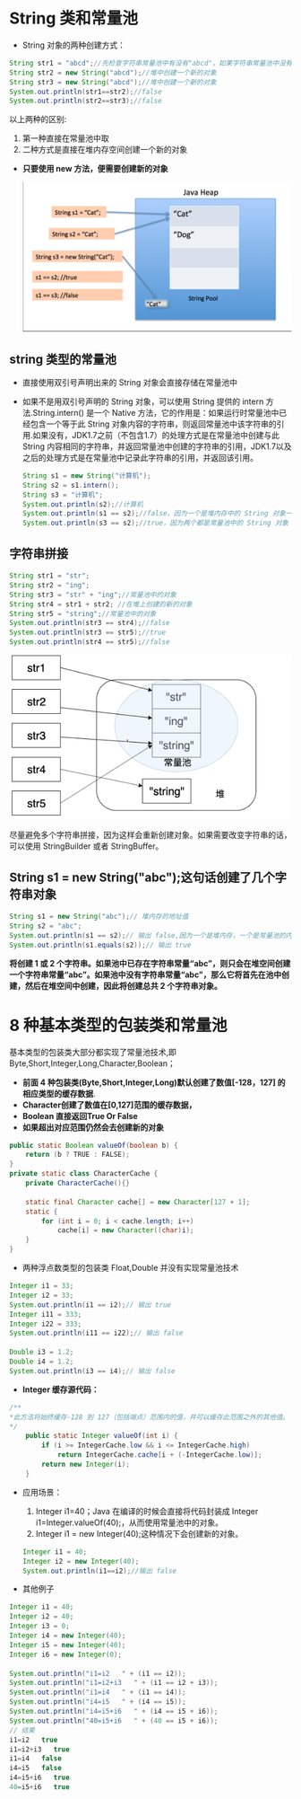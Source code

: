 # String 类和常量池

- String 对象的两种创建方式：

```java
String str1 = "abcd";//先检查字符串常量池中有没有"abcd"，如果字符串常量池中没有，则创建一个，然后 str1 指向字符串常量池中的对象，如果有，则直接将 str1 指向"abcd""；
String str2 = new String("abcd");//堆中创建一个新的对象
String str3 = new String("abcd");//堆中创建一个新的对象
System.out.println(str1==str2);//false
System.out.println(str2==str3);//false
```

以上两种的区别:

1. 第一种直接在常量池中取
2. 二种方式是直接在堆内存空间创建一个新的对象

- **只要使用 new 方法，便需要创建新的对象**

  ![image-20200731104926601](04_string和常量池/image-20200731104926601.png)

## string 类型的常量池

- 直接使用双引号声明出来的 String 对象会直接存储在常量池中

- 如果不是用双引号声明的 String 对象，可以使用 String 提供的 intern 方法.String.intern() 是一个 Native 方法，它的作用是：如果运行时常量池中已经包含一个等于此 String 对象内容的字符串，则返回常量池中该字符串的引用.如果没有，JDK1.7之前（不包含1.7）的处理方式是在常量池中创建与此 String 内容相同的字符串，并返回常量池中创建的字符串的引用，JDK1.7以及之后的处理方式是在常量池中记录此字符串的引用，并返回该引用。

  ```java
  String s1 = new String("计算机");
  String s2 = s1.intern();
  String s3 = "计算机";
  System.out.println(s2);//计算机
  System.out.println(s1 == s2);//false，因为一个是堆内存中的 String 对象一个是常量池中的 String 对象，
  System.out.println(s3 == s2);//true，因为两个都是常量池中的 String 对象
  ```

## 字符串拼接

```java
String str1 = "str";
String str2 = "ing";
String str3 = "str" + "ing";//常量池中的对象
String str4 = str1 + str2; //在堆上创建的新的对象	  
String str5 = "string";//常量池中的对象
System.out.println(str3 == str4);//false
System.out.println(str3 == str5);//true
System.out.println(str4 == str5);//false
```

![image-20200731105450021](04_string和常量池/image-20200731105450021.png)

尽量避免多个字符串拼接，因为这样会重新创建对象。如果需要改变字符串的话，可以使用 StringBuilder 或者 StringBuffer。

## String s1 = new String("abc");这句话创建了几个字符串对象

```java
String s1 = new String("abc");// 堆内存的地址值
String s2 = "abc";
System.out.println(s1 == s2);// 输出 false,因为一个是堆内存，一个是常量池的内存，故两者是不同的。
System.out.println(s1.equals(s2));// 输出 true
```

**将创建 1 或 2 个字符串。如果池中已存在字符串常量“abc”，则只会在堆空间创建一个字符串常量“abc”。如果池中没有字符串常量“abc”，那么它将首先在池中创建，然后在堆空间中创建，因此将创建总共 2 个字符串对象。**



# 8 种基本类型的包装类和常量池

基本类型的包装类大部分都实现了常量池技术,即 Byte,Short,Integer,Long,Character,Boolean；

- **前面 4 种包装类(Byte,Short,Integer,Long)默认创建了数值[-128，127] 的相应类型的缓存数据**.
- **Character创建了数值在[0,127]范围的缓存数据，**
- **Boolean 直接返回True Or False**
- **如果超出对应范围仍然会去创建新的对象**

```java
public static Boolean valueOf(boolean b) {
    return (b ? TRUE : FALSE);
}
private static class CharacterCache {         
    private CharacterCache(){}
          
    static final Character cache[] = new Character[127 + 1];          
    static {             
        for (int i = 0; i < cache.length; i++)                 
            cache[i] = new Character((char)i);         
    }   
}
```

- 两种浮点数类型的包装类 Float,Double 并没有实现常量池技术

```java
Integer i1 = 33;
Integer i2 = 33;
System.out.println(i1 == i2);// 输出 true
Integer i11 = 333;
Integer i22 = 333;
System.out.println(i11 == i22);// 输出 false

Double i3 = 1.2;
Double i4 = 1.2;
System.out.println(i3 == i4);// 输出 false
```

- **Integer 缓存源代码：**

```java
/**
*此方法将始终缓存-128 到 127（包括端点）范围内的值，并可以缓存此范围之外的其他值。
*/
    public static Integer valueOf(int i) {
        if (i >= IntegerCache.low && i <= IntegerCache.high)
            return IntegerCache.cache[i + (-IntegerCache.low)];
        return new Integer(i);
    }
```

- 应用场景：

  1. Integer i1=40；Java 在编译的时候会直接将代码封装成 Integer i1=Integer.valueOf(40);，从而使用常量池中的对象。
  2. Integer i1 = new Integer(40);这种情况下会创建新的对象。

  ```java
  Integer i1 = 40;
  Integer i2 = new Integer(40);
  System.out.println(i1==i2);//输出 false
  ```

- 其他例子

```java
Integer i1 = 40;
Integer i2 = 40;
Integer i3 = 0;
Integer i4 = new Integer(40);
Integer i5 = new Integer(40);
Integer i6 = new Integer(0);

System.out.println("i1=i2   " + (i1 == i2));
System.out.println("i1=i2+i3   " + (i1 == i2 + i3));
System.out.println("i1=i4   " + (i1 == i4));
System.out.println("i4=i5   " + (i4 == i5));
System.out.println("i4=i5+i6   " + (i4 == i5 + i6));   
System.out.println("40=i5+i6   " + (40 == i5 + i6));    
// 结果
i1=i2   true
i1=i2+i3   true
i1=i4   false
i4=i5   false
i4=i5+i6   true
40=i5+i6   true
```

